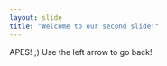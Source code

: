 ```yaml
---
layout: slide
title: "Welcome to our second slide!"
---
```

APES! ;)
Use the left arrow to go back!

